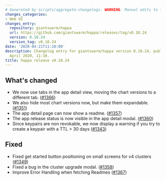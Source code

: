 ```yaml
---
# Generated by scripts/aggregate-changelogs. WARNING: Manual edits to this files will be overwritten.
changes_categories:
- Web UI
changes_entry:
  repository: giantswarm/happa
  url: https://github.com/giantswarm/happa/releases/tag/v0.10.24
  version: 0.10.24
  version_tag: v0.10.24
date: '2020-04-21T11:10:00'
description: Changelog entry for giantswarm/happa version 0.10.24, published on 21
  April 2020, 11:10.
title: happa release v0.10.24
---
```


## What's changed

- We now use tabs in the app detail view, moving the chart versions to a different tab. ([#1366](https://github.com/giantswarm/happa/pull/1366))
- We also hide most chart versions now, but make them expandable. ([#1351](https://github.com/giantswarm/happa/pull/1351))
- The app detail page can now show a readme. ([#1357](https://github.com/giantswarm/happa/pull/1357))
- The app release status is now visible in the app detail modal. ([#1360](https://github.com/giantswarm/happa/pull/1360))
- Since keypairs are non revokable, we now display a warning if you try to create a keypair with a TTL > 30 days ([#1343](https://github.com/giantswarm/happa/pull/1343))

## Fixed

- Fixed get started button positioning on small screens for v4 clusters ([#1349](https://github.com/giantswarm/happa/pull/1349))
- Fixed a bug in the cluster upgrade modal. ([#1358](https://github.com/giantswarm/happa/pull/1358))
- Improve Error Handling when fetching Readmes ([#1367](https://github.com/giantswarm/happa/pull/1367))


